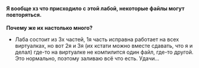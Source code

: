 #### Я вообще хз что присходило с этой лабой, некоторые файлы могут повторяться.
**Почему же их настолько много?**
* Лаба состоит из 3х частей, 1я часть исправна работает на всех виртуалках, но вот 2я и 3я (их кстати можно вместе сдавать, что я и делал) где-то на виртуалке не компилится один файл, где-то другой. Это нормально, поэтому заливаю всё что есть. Удачи...

